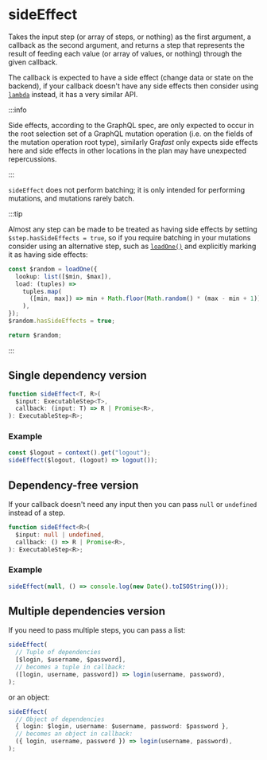 # sideEffect

Takes the input step (or array of steps, or nothing) as the first argument, a
callback as the second argument, and returns a step that represents the result
of feeding each value (or array of values, or nothing) through the given
callback.

The callback is expected to have a side effect (change data or state on the
backend), if your callback doesn't have any side effects then consider using
[`lambda`](/grafast/step-library/standard-steps/lambda) instead, it has a very
similar API.

:::info

Side effects, according to the GraphQL spec, are only expected to occur in the
root selection set of a GraphQL mutation operation (i.e. on the fields of the
mutation operation root type), similarly Gra*fast* only expects side effects
here and side effects in other locations in the plan may have unexpected
repercussions.

:::

`sideEffect` does not perform batching; it is only intended for performing
mutations, and mutations rarely batch.

:::tip

Almost any step can be made to be treated as having side effects by setting
`$step.hasSideEffects = true`, so if you require batching in your mutations
consider using an alternative step, such as
[`loadOne()`](/grafast/step-library/standard-steps/loadOne) and explicitly
marking it as having side effects:

```ts
const $random = loadOne({
  lookup: list([$min, $max]),
  load: (tuples) =>
    tuples.map(
      ([min, max]) => min + Math.floor(Math.random() * (max - min + 1)),
    ),
});
$random.hasSideEffects = true;

return $random;
```

:::

## Single dependency version

```ts
function sideEffect<T, R>(
  $input: ExecutableStep<T>,
  callback: (input: T) => R | Promise<R>,
): ExecutableStep<R>;
```

### Example

```ts
const $logout = context().get("logout");
sideEffect($logout, (logout) => logout());
```

## Dependency-free version

If your callback doesn't need any input then you can pass `null` or `undefined`
instead of a step.

```ts
function sideEffect<R>(
  $input: null | undefined,
  callback: () => R | Promise<R>,
): ExecutableStep<R>;
```

### Example

```ts
sideEffect(null, () => console.log(new Date().toISOString()));
```

## Multiple dependencies version

If you need to pass multiple steps, you can pass a list:

```ts
sideEffect(
  // Tuple of dependencies
  [$login, $username, $password],
  // becomes a tuple in callback:
  ([login, username, password]) => login(username, password),
);
```

or an object:

```ts
sideEffect(
  // Object of dependencies
  { login: $login, username: $username, password: $password },
  // becomes an object in callback:
  ({ login, username, password }) => login(username, password),
);
```
